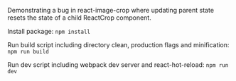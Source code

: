 Demonstrating a bug in react-image-crop where updating parent state resets the state of a child ReactCrop component.

Install package:
`npm install`

Run build script including directory clean, production flags and minification:
`npm run build`

Run dev script including webpack dev server and react-hot-reload:
`npm run dev`
